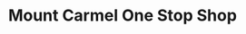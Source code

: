 ---
title: "Mount Carmel One Stop Shop"
url: /mount-carmel/mount-carmel-one-stop-shop/
shop: convenience
---